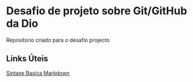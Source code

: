 #  Desafio de projeto sobre Git/GitHub da Dio
Repositorio criado para o desafio projecto

## Links Úteis
[Sintaxe Basica Markdown](https://www.markdownguide.org/basic-syntax/)

